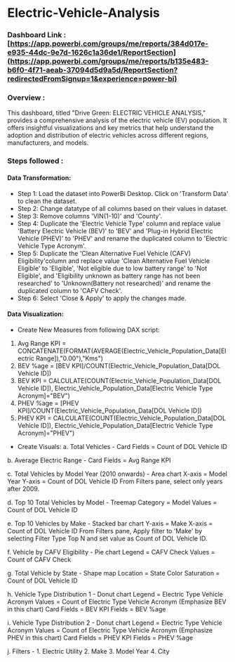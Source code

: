 # Electric-Vehicle-Analysis
### Dashboard Link : [https://app.powerbi.com/groups/me/reports/384d017e-e935-44dc-9e7d-1626c1a36de1/ReportSection](https://app.powerbi.com/groups/me/reports/b135e483-b6f0-4f71-aeab-37094d5d9a5d/ReportSection?redirectedFromSignup=1&experience=power-bi)

### Overview :
This dashboard, titled "Drive Green: ELECTRIC VEHICLE ANALYSIS," provides a comprehensive analysis of the electric vehicle (EV) population. It offers insightful visualizations and key metrics that help understand the adoption and distribution of electric vehicles across different regions, manufacturers, and models.

### Steps followed :
#### Data Transformation:
- Step 1: Load the dataset into PowerBi Desktop. Click on 'Transform Data' to clean the dataset.
- Step 2: Change datatype of all columns based on their values in dataset.
- Step 3: Remove columns 'VIN(1-10)' and 'County'.
- Step 4: Duplicate the 'Electric Vehicle Type' column and replace value 'Battery Electric Vehicle (BEV)' to 'BEV' and 'Plug-in Hybrid Electric Vehicle (PHEV)' to 'PHEV' and rename the duplicated column to 'Electric Vehicle Type Acronym'.
- Step 5: Duplicate the 'Clean Alternative Fuel Vehicle (CAFV) Eligibility'column and replace value 'Clean Alternative Fuel Vehicle Eligible' to 'Eligible', 'Not eligible due to low battery range' to 'Not Eligible', and 'Eligibility unknown as battery range has not been researched' to 'Unknown(Battery not researched)' and rename the duplicated column to 'CAFV Check'.
- Step 6: Select 'Close & Apply' to apply the changes made.

#### Data Visualization:
- Create New Measures from following DAX script:
1. Avg Range KPI = CONCATENATE(FORMAT(AVERAGE(Electric_Vehicle_Population_Data[Electric Range]),"0.00"),"Kms")
2. BEV %age = [BEV KPI]/COUNT(Electric_Vehicle_Population_Data[DOL Vehicle ID])
3. BEV KPI = CALCULATE(COUNT(Electric_Vehicle_Population_Data[DOL Vehicle ID]), Electric_Vehicle_Population_Data[Electric Vehicle Type Acronym]="BEV")
4. PHEV %age = [PHEV KPI]/COUNT(Electric_Vehicle_Population_Data[DOL Vehicle ID])
5. PHEV KPI = CALCULATE(COUNT(Electric_Vehicle_Population_Data[DOL Vehicle ID]), Electric_Vehicle_Population_Data[Electric Vehicle Type Acronym]="PHEV")

- Create Visuals:
a. Total Vehicles -
    Card
    Fields = Count of DOL Vehicle ID
  
b. Average Electric Range -
    Card
    Fields = Avg Range KPI
    
c. Total Vehicles by Model Year (2010 onwards) -
    Area chart
    X-axis = Model Year
    Y-axis = Count of DOL Vehicle ID
    From Filters pane, select only years after 2009.
    
d. Top 10 Total Vehicles by Model -
    Treemap
    Category = Model
    Values = Count of DOL Vehicle ID
    
e. Top 10 Vehicles by Make -
    Stacked bar chart
    Y-axis = Make
    X-axis = Count of DOL Vehicle ID
    From Filters pane, Apply filter to 'Make' by selecting Filter Type Top N and set value as Count of DOL Vehicle ID.
    
f. Vehicle by CAFV Eligibility -
    Pie chart
    Legend = CAFV Check
    Values = Count of CAFV Check
    
g. Total Vehicle by State -
    Shape map
    Location = State
    Color Saturation = Count of DOL Vehicle ID
    
h. Vehicle Type Distribution 1 -
    Donut chart
    Legend = Electric Type Vehicle Acronym
    Values = Count of Electric Type Vehicle Acronym
    (Emphasize BEV in this chart)
    Card
    Fields = BEV KPI
    Fields = BEV %age
    
i. Vehicle Type Distribution 2 -
    Donut chart
    Legend = Electric Type Vehicle Acronym
    Values = Count of Electric Type Vehicle Acronym
    (Emphasize PHEV in this chart)
    Card
    Fields = PHEV KPI
    Fields = PHEV %age
    
j. Filters -
    1. Electric Utility
    2. Make
    3. Model Year
    4. City
